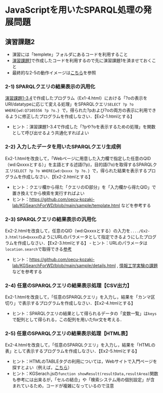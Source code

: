 # JavaScriptを用いたSPARQL処理の発展問題
## 演習課題2 
- 演習には「templete」フォルダにあるコードを利用すること 
- [演習課題1](https://github.com/oecu-kozaki-lab/JS-SPARQL-Exercise/blob/main/JS-SPARQL-Basic.md)で作成したコードを利用するので先に演習課題1を済ませておくこと 
- 最終的な2-5の動作イメージは[こちら](https://oecu-kozaki-lab.github.io/JS-SPARQL-Exercise/Ex2-5.html)を参照 

### 2-1) SPARQLクエリの結果表示の汎用化 
[演習課題1-3,4](https://github.com/oecu-kozaki-lab/JS-SPARQL-Exercise/blob/main/JS-SPARQL-Basic.md#1-3-%E7%B5%90%E6%9E%9C%E3%81%AE%E3%83%AA%E3%83%B3%E3%82%AF%E5%87%A6%E7%90%86)で作成したプログラム（Ex1-4.html）における「?oの表示をURI/datatypeに応じて変える処理」をSPARQLクエリ`SELECT ?p ?o WHERE{wd:Q7105556 ?p ?o.} `で，得られた?pおよび?oの両方の表示に利用できるように修正したプログラムを作成しなさい．【Ex2-1.htmlとする】
- ヒント：演習課題1-3.4で作成した「?pや?oを表示するための処理」を関数として呼び出せるよう共通化すればよい
  
### 2-2) 入力したデータを用いたSPARQLクエリ生成例 
Ex2-1.htmlを改良して，「Webページに用意した入力欄で指定した任意のQID（wd:Qxxxxとする）」を主語とする述語(?p)，目的語(?o)を取得するSPARQLクエリ`SELECT ?p ?o WHERE{wd:Qxxxx ?p ?o.} `で，得られた結果を表示するプログラムを作成しなさい．【Ex2-2.htmlとする】
- ヒント：クエリ欄から得た「クエリのID部分」を「入力欄から得たQID」で置き換えてから検索を実行すればよい  
- ヒント：https://github.com/oecu-kozaki-lab/KGSearchForWD/blob/main/sample/template.html などを参考する

### 2-3) SPARQLクエリの結果表示の汎用化 
Ex2-2.htmlを改良して，任意のQID（wd:Qxxxxとする）の入力を`..../Ex2-3.html?id=Qxxxx`のようにURLのパラメータとして指定できるようにしたプログラムを作成しなさい．【Ex2-3.htmlとする】
‐ ヒント：URLのパラメータは`location.search`で取得できる[参考](https://www.javadrive.jp/javascript/webpage/index10.html)
- ヒント：https://github.com/oecu-kozaki-lab/KGSearchForWD/blob/main/sample/details.html , [情報工学実験の課題](https://drive.google.com/drive/u/0/folders/1XSfxHDPUPODmXQxbCXPLWyyTTWKQjguu)などを参考する

### 2-4) 任意のSPARQLクエリの結果表示処理【CSV出力】
Ex2-1.htmlを改良して，「任意のSPARQLクエリ」を入力し，結果を「カンマ区切り」で表示するプログラムを作成しなさい．【Ex2-4.htmlとする】
- ヒント：SPARQLクエリの結果として得られるデータの「変数一覧」は`keys`で配列として得られる，この配列を用いたfor文を考える．

### 2-5) 任意のSPARQLクエリの結果表示処理【HTML表】
Ex2-4.htmlを改良して，「任意のSPARQLクエリ」を入力し，結果を「HTMLの表」として表示するプログラムを作成しなさい．【Ex2-5.htmlとする】
- ヒント：HTMLのTABLEタグの利用については，Webサイトで入門ページを探すとよい（例えば，[こちら](https://webst8.com/blog/html-table/)）
- ヒント：KGSerach.jsの`function showResult(resultData,resultArea)`関数も参考には出来るが，「セルの結合」や「検索システム用の個別設定」が含まれているため，コードが複雑になっているので注意
  
